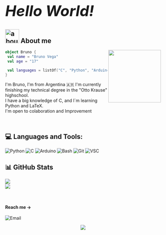 ## <font size=32px>_**Hello World!**_ </font> 

## <img width="45" alt="about" src="https://raw.github.com/elizarov/elizarov/master/about.png"> **About me**

<img align="right" width="170" src="https://media.tenor.com/YUzRkMOL-3EAAAAM/programming-computer-frog.gif" />


```kotlin
object Bruno {
 val name = "Bruno Vega"
 val age = "17"

 val languages = listOf("C", "Python", "Arduino", "LaTeX") 
}
```
<p>
  I'm Bruno, I'm from Argentina 🇦🇷 I'm currently finishing my technical degree in the "Otto Krause" highschool.<br>
  I have a big knowledge of C, and I`m learning Python and LaTeX.<br>
  I'm open to colaboration and Improvement
</p>

<br>

## 💻 **Languages and Tools:**  
![Python](https://img.shields.io/badge/python-black?style=for-the-badge&logo=python&logoColor=white)
![C](https://img.shields.io/badge/c-black?style=for-the-badge&logo=c)
![Arduino](https://img.shields.io/badge/Arduino-black?style=for-the-badge&logo=arduino&logoColor=white)
![Bash](https://img.shields.io/badge/bash-black?style=for-the-badge&logo=gnu-bash&logoColor=white)
![Git](https://img.shields.io/badge/git-black?style=for-the-badge&logo=git&logoColor=white)
![VSC](https://img.shields.io/badge/VSC-black?style=for-the-badge&logo=visualstudiocode&logoColor=white)


## 📊 **GitHub Stats**
<p>

  ![](https://github-readme-stats.vercel.app/api?username=Brun0-v&theme=dark&hide_border=true&include_all_commits=false&count_private=false)<br/>
  ![](https://github-readme-streak-stats.herokuapp.com/?user=Brun0-v&theme=dark&hide_border=true)<br/>
  
</p>
<br>

#### Reach me ->
![Email](https://img.shields.io/twitter/url?label=email&logo=gmail&style=social&url=http%3A%2F%2Fmailto%3Acontact.brunovega%40gmail.com)
<br>

<p align="center">
  <a href="https://visitcount.itsvg.in">
    <img src="https://komarev.com/ghpvc/?username=brun0-v&color=lightgrey&style=for-the-badge" />
  </a>
</p>
